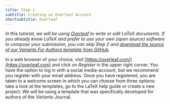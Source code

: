 ```yaml
---
title: Step 1
subtitle: Creating an Overleaf Account
shortsubtitle: Overleaf
---
```

*In this tutorial, we will be using [Overleaf](https://overleaf.com) to write or edit LaTeX documents. If you already know LaTeX and prefer to use your own (open source) software to compose your submission, you can skip Step 2 and [download the source of our Variants For Authors template from GitHub](https://github.com/WoutDLN/Variants-For-Authors).* 

In a web browser of your choice, visit [https://overleaf.com/](https://overleaf.com) and click on *Register* in the upper right corner. You have the option to log in with a social media-account, but we recommend you register with your email address. Once you have registered, you are taken to a welcome screen in which you can choose from three options: take a look at the templates, go to the LaTeX help guide or create a new project. We will be using a template that was specifically developed for authors of the *Variants* Journal. 

